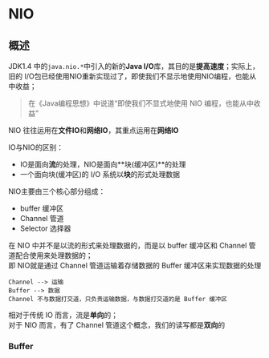 # NIO

## 概述
JDK1.4 中的`java.nio.*`中引入的新的**Java I/O**库，其目的是**提高速度**；实际上，旧的
I/O包已经使用NIO重新实现过了，即使我们不显示地使用NIO编程，也能从中收益；

> 在《Java编程思想》中说道“即使我们不显式地使用 NIO 编程，也能从中收益”

NIO 往往运用在**文件IO**和**网络IO**，其重点运用在**网络IO**

IO与NIO的区别：
- IO是面向**流**的处理，NIO是面向**块(缓冲区)**的处理
- 一个面向块(缓冲区)的 I/O 系统以**块**的形式处理数据

NIO主要由三个核心部分组成：
- buffer 缓冲区
- Channel 管道
- Selector 选择器

在 NIO 中并不是以流的形式来处理数据的，而是以 buffer 缓冲区和 Channel 管道配合使用来处理数据的；<br>
即 NIO就是通过 Channel 管道运输着存储数据的 Buffer 缓冲区来实现数据的处理

    Channel --> 运输
    Buffer --> 数据
    Channel 不与数据打交道，只负责运输数据，与数据打交道的是 Buffer 缓冲区
    
相对于传统 IO 而言，流是**单向**的；<br>
对于 NIO 而言，有了 Channel 管道这个概念，我们的读写都是**双向**的

### Buffer
